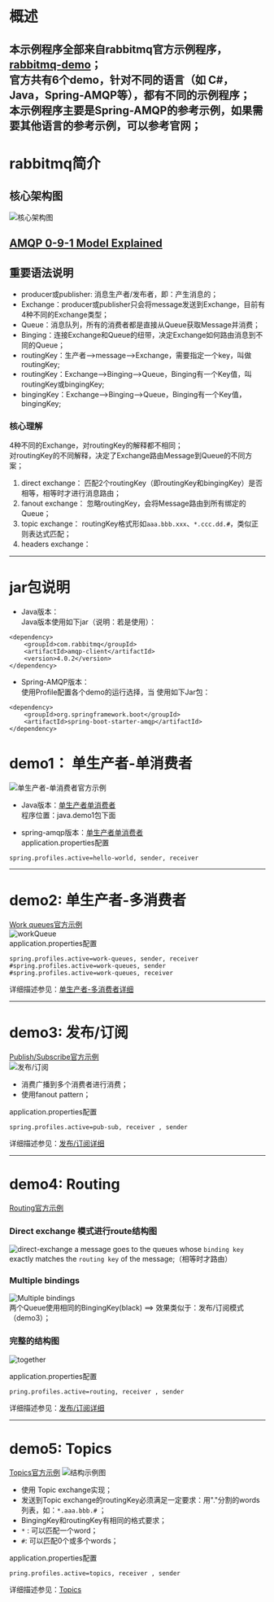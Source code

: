 # 概述
本示例程序全部来自rabbitmq官方示例程序，[rabbitmq-demo](https://www.rabbitmq.com/getstarted.html)；          
官方共有6个demo，针对不同的语言（如 C#，Java，Spring-AMQP等），都有不同的示例程序；     
本示例程序主要是Spring-AMQP的参考示例，如果需要其他语言的参考示例，可以参考官网；
---
# rabbitmq简介
## 核心架构图
![核心架构图](https://lh3.googleusercontent.com/TmA6flkGzB1yc1xK6lGbJZ0YYqO__39trLIPxM62VUjsr09wClmbv9mT3WX4F0cuDssmkiHkekWR6AvXY0iVScuksmLxyM27FaJGYbgPezCIjRs-l8Ct3MfuUU3bRbpfWT6dhVBO)   
## [AMQP 0-9-1 Model Explained](https://www.rabbitmq.com/tutorials/amqp-concepts.html) 

## 重要语法说明
- producer或publisher: 消息生产者/发布者，即：产生消息的；
- Exchange：producer或publisher只会将message发送到Exchange，目前有4种不同的Exchange类型；
- Queue：消息队列，所有的消费者都是直接从Queue获取Message并消费；
- Binging：连接Exchange和Queue的纽带，决定Exchange如何路由消息到不同的Queue；
- routingKey：生产者-->message-->Exchange，需要指定一个key，叫做routingKey;
- routingKey：Exchange-->Binging-->Queue，Binging有一个Key值，叫routingKey或bingingKey;
- bingingKey：Exchange-->Binging-->Queue，Binging有一个Key值，bingingKey;   

### 核心理解
4种不同的Exchange，对routingKey的解释都不相同；   
对routingKey的不同解释，决定了Exchange路由Message到Queue的不同方案；  
1. direct exchange： 匹配2个routingKey（即routingKey和bingingKey）是否相等，相等时才进行消息路由；
2. fanout exchange： 忽略routingKey，会将Message路由到所有绑定的Queue；
3. topic exchange： routingKey格式形如`aaa.bbb.xxx`、`*.ccc.dd.#`，类似正则表达式匹配；
4. headers exchange：

---
# jar包说明
- Java版本：  
Java版本使用如下jar（说明：若是使用）：
```
<dependency>
    <groupId>com.rabbitmq</groupId>
    <artifactId>amqp-client</artifactId>
    <version>4.0.2</version>
</dependency>
```
- Spring-AMQP版本：  
使用Profile配置各个demo的运行选择，当
使用如下Jar包：
```
<dependency>
    <groupId>org.springframework.boot</groupId>
    <artifactId>spring-boot-starter-amqp</artifactId>
</dependency>
```

# demo1： 单生产者-单消费者 
![单生产者-单消费者官方示例](https://www.rabbitmq.com/img/tutorials/python-one.png) 

- Java版本：[单生产者单消费者](https://www.rabbitmq.com/tutorials/tutorial-one-java.html)     
程序位置：java.demo1包下面

- spring-amqp版本：[单生产者单消费者](https://www.rabbitmq.com/tutorials/tutorial-one-spring-amqp.html)  
application.properties配置
```properties
spring.profiles.active=hello-world, sender, receiver
```

---

# demo2: 单生产者-多消费者 
[Work queues官方示例](https://www.rabbitmq.com/tutorials/tutorial-two-java.html)  
![workQueue](https://www.rabbitmq.com/img/tutorials/python-two.png)   
application.properties配置
```properties
spring.profiles.active=work-queues, sender, receiver
#spring.profiles.active=work-queues, sender
#spring.profiles.active=work-queues, receiver
```

详细描述参见：[单生产者-多消费者详细](https://github.com/ssslinppp/SpringBootStudy/tree/master/rabbitmqdemo/src/main/java/com/ssslinppp/rabbitmq/springamqp/tut2)

---

# demo3: 发布/订阅 
[Publish/Subscribe官方示例](https://www.rabbitmq.com/tutorials/tutorial-three-spring-amqp.html)    
![发布/订阅](https://www.rabbitmq.com/img/tutorials/exchanges.png)  
- 消费广播到多个消费者进行消费；
- 使用fanout pattern；

application.properties配置
```properties
spring.profiles.active=pub-sub, receiver , sender 
```

详细描述参见：[发布/订阅详细](https://github.com/ssslinppp/SpringBootStudy/tree/master/rabbitmqdemo/src/main/java/com/ssslinppp/rabbitmq/springamqp/tut3)

---

# demo4: Routing
[Routing官方示例](http://www.rabbitmq.com/tutorials/tutorial-four-spring-amqp.html)    
### Direct exchange 模式进行route结构图
![direct-exchange](http://www.rabbitmq.com/img/tutorials/direct-exchange.png)
a message goes to the queues whose `binding key` exactly matches the `routing key` of the message;（相等时才路由）       

### Multiple bindings
![Multiple bindings](http://www.rabbitmq.com/img/tutorials/direct-exchange-multiple.png)  
两个Queue使用相同的BingingKey(black) ==> 效果类似于：发布/订阅模式（demo3）；  


### 完整的结构图
![together](http://www.rabbitmq.com/img/tutorials/python-four.png)  

application.properties配置
```properties
pring.profiles.active=routing, receiver , sender  
```

详细描述参见：[发布/订阅详细](https://github.com/ssslinppp/SpringBootStudy/tree/master/rabbitmqdemo/src/main/java/com/ssslinppp/rabbitmq/springamqp/tut4)

---

# demo5: Topics
[Topics官方示例](http://www.rabbitmq.com/tutorials/tutorial-five-spring-amqp.html)
![结构示例图](https://www.rabbitmq.com/img/tutorials/python-five.png)  
- 使用 Topic exchange实现；
- 发送到Topic exchange的routingKey必须满足一定要求：用"."分割的words列表，如：`*.aaa.bbb.#` ； 
- BingingKey和routingKey有相同的格式要求；
- `*` : 可以匹配一个word；
- `#`: 可以匹配0个或多个words；  

application.properties配置
```properties
pring.profiles.active=topics, receiver , sender 
```

详细描述参见：[Topics](https://github.com/ssslinppp/SpringBootStudy/tree/master/rabbitmqdemo/src/main/java/com/ssslinppp/rabbitmq/springamqp/tut5)





